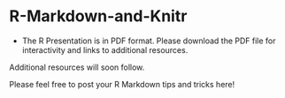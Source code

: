 # R-Markdown-and-Knitr
* The R Presentation is in PDF format.  Please download the PDF file for interactivity and links to additional resources.

Additional resources will soon follow.  

Please feel free to post your R Markdown tips and tricks here!

